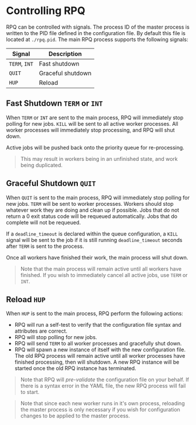 # Controlling RPQ

RPQ can be controlled with signals. The process ID of the master process is written to the PID file defined in the configuration file. By default this file is located at `./rpq.pid`. The main RPQ process supports the following signals:

| Signal | Description |
| ------ | ----------- |
| `TERM`, `INT` | Fast shutdown |
| `QUIT` | Graceful shutdown |
| `HUP` | Reload |

## Fast Shutdown `TERM` or `INT`

When `TERM` or `INT` are sent to the main process, RPQ will immediately stop polling for new jobs. `KILL` will be sent to all active worker processes. All worker processes will immediately stop processing, and RPQ will shut down.

Active jobs will be pushed back onto the priority queue for re-processing.

> This may result in workers being in an unfinished state, and work being duplicated.

## Graceful Shutdown `QUIT`

When `QUIT` is sent to the main process, RPQ will immediately stop polling for new jobs. `TERM` will be sent to worker processes. Workers should stop whatever work they are doing and clean up if possible. Jobs that do not return a 0 exit status code will be requeued automatically. Jobs that do complete will not be requeued.

If a `deadline_timeout` is declared within the queue configuration, a `KILL` signal will be sent to the job if it is still running `deadline_timeout` seconds after `TERM` is sent to the process.

Once all workers have finished their work, the main process will shut down.

> Note that the main process will remain active until all workers have finished. If you wish to immediately cancel all active jobs, use `TERM` or `INT`.

## Reload `HUP`

When `HUP` is sent to the main process, RPQ perform the following actions:

- RPQ will run a self-test to verify that the configuration file syntax and attributes are correct.
- RPQ will stop polling for new jobs.
- RPQ will send `TERM` to all worker processes and gracefully shut down.
- RPQ will spawn a new instance of itself with the new configuration file. The old RPQ process will remain active until all worker processes have finished processing, then will shutdown. A new RPQ instance will be started once the old RPQ instance has terminated.

> Note that RPQ will _pre-validate_ the configuration file on your behalf. If there is a syntax error in the YAML file, the new RPQ process will fail to start.

> Note that since each new worker runs in it's own process, reloading the master process is only necessary if you wish for configuration changes to be applied to the master process.